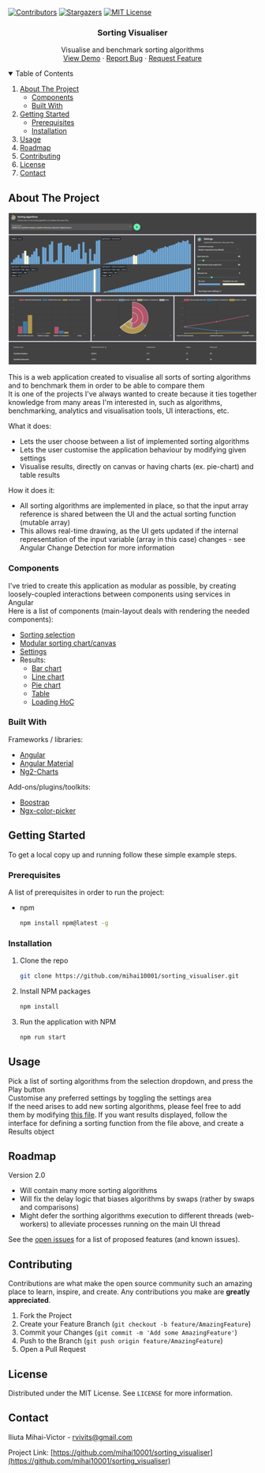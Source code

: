 <!--
*** Thanks for checking out the Best-README-Template. If you have a suggestion
*** that would make this better, please fork the repo and create a pull request
*** or simply open an issue with the tag "enhancement".
*** Thanks again! Now go create something AMAZING! :D
-->

<!-- PROJECT SHIELDS -->
<!--
*** I'm using markdown "reference style" links for readability.
*** Reference links are enclosed in brackets [ ] instead of parentheses ( ).
*** See the bottom of this document for the declaration of the reference variables
*** for contributors-url, forks-url, etc. This is an optional, concise syntax you may use.
*** https://www.markdownguide.org/basic-syntax/#reference-style-links
-->
[![Contributors][contributors-shield]][contributors-url]
[![Stargazers][stars-shield]][stars-url]
[![MIT License][license-shield]][license-url]

<!-- PROJECT LOGO -->
<p align="center">
  <h3 align="center">Sorting Visualiser</h3>

  <p align="center">
    Visualise and benchmark sorting algorithms
    <br />
    <a href="https://sort-visualise.herokuapp.com/">View Demo</a>
    ·
    <a href="https://github.com/mihai10001/sorting_visualiser/issues">Report Bug</a>
    ·
    <a href="https://github.com/mihai10001/sorting_visualiser/issues">Request Feature</a>
  </p>
</p>

<!-- TABLE OF CONTENTS -->
<details open="open">
  <summary>Table of Contents</summary>
  <ol>
    <li>
      <a href="#about-the-project">About The Project</a>
      <ul>
        <li><a href="#built-with">Components</a></li>
        <li><a href="#built-with">Built With</a></li>
      </ul>
    </li>
    <li>
      <a href="#getting-started">Getting Started</a>
      <ul>
        <li><a href="#prerequisites">Prerequisites</a></li>
        <li><a href="#installation">Installation</a></li>
      </ul>
    </li>
    <li><a href="#usage">Usage</a></li>
    <li><a href="#roadmap">Roadmap</a></li>
    <li><a href="#contributing">Contributing</a></li>
    <li><a href="#license">License</a></li>
    <li><a href="#contact">Contact</a></li>
  </ol>
</details>



<!-- ABOUT THE PROJECT -->
## About The Project
[![Sorting-visualiser][product-screenshot]](https://sort-visualise.herokuapp.com/)

This is a web application created to visualise all sorts of sorting algorithms and to benchmark them in order to be able to compare them\
It is one of the projects I've always wanted to create because it ties together knowledge from many areas I'm interested in, such as algorithms, benchmarking, analytics and visualisation tools, UI interactions, etc.

What it does:
* Lets the user choose between a list of implemented sorting algorithms
* Lets the user customise the application behaviour by modifying given settings
* Visualise results, directly on canvas or having charts (ex. pie-chart) and table results

How it does it:
* All sorting algorithms are implemented in place, so that the input array reference is shared between the UI and the actual sorting function (mutable array)
* This allows real-time drawing, as the UI gets updated if the internal representation of the input variable (array in this case) changes - see Angular Change Detection for more information

### Components

I've tried to create this application as modular as possible, by creating loosely-coupled interactions between components using services in Angular\
Here is a list of components (main-layout deals with rendering the needed components):
* [Sorting selection](sorting-visualiser/src/app/main-layout/sorting-selector)
* [Modular sorting chart/canvas](sorting-visualiser/src/app/main-layout/sorting-chart)
* [Settings](sorting-visualiser/src/app/main-layout/settings)
* Results:
    * [Bar chart](sorting-visualiser/src/app/main-layout/results/bar-chart)
    * [Line chart](sorting-visualiser/src/app/main-layout/results/line-chart)
    * [Pie chart](sorting-visualiser/src/app/main-layout/results/pie-chart)
    * [Table](sorting-visualiser/src/app/main-layout/results/table)
    * [Loading HoC](sorting-visualiser/src/app/main-layout/results/loading-wrapper)

### Built With

Frameworks / libraries:
* [Angular](https://angular.io/)
* [Angular Material](https://material.angular.io/)
* [Ng2-Charts](https://valor-software.com/ng2-charts/)

Add-ons/plugins/toolkits:
* [Boostrap](https://getbootstrap.com/)
* [Ngx-color-picker](https://www.npmjs.com/package/ngx-color-picker)


<!-- GETTING STARTED -->
## Getting Started

To get a local copy up and running follow these simple example steps.

### Prerequisites

A list of prerequisites in order to run the project:
* npm
  ```sh
  npm install npm@latest -g
  ```

### Installation

1. Clone the repo
   ```sh
   git clone https://github.com/mihai10001/sorting_visualiser.git
   ```
2. Install NPM packages
   ```sh
   npm install
   ```
3. Run the application with NPM
   ```sh
   npm run start
   ```


<!-- USAGE EXAMPLES -->
## Usage

Pick a list of sorting algorithms from the selection dropdown, and press the Play button\
Customise any preferred settings by toggling the settings area\
If the need arises to add new sorting algorithms, please feel free to add them by modifying [this file](sorting-visualiser/src/app/sorting-functions.ts).
If you want results displayed, follow the interface for defining a sorting function from the file above, and create a Results object


<!-- ROADMAP -->
## Roadmap

Version 2.0
* Will contain many more sorting algorithms
* Will fix the delay logic that biases algorithms by swaps (rather by swaps and comparisons)
* Might defer the sorthing algorithms execution to different threads (web-workers) to alleviate processes running on the main UI thread

See the [open issues](https://github.com/mihai10001/sorting_visualiser/issues) for a list of proposed features (and known issues).


<!-- CONTRIBUTING -->
## Contributing

Contributions are what make the open source community such an amazing place to learn, inspire, and create. Any contributions you make are **greatly appreciated**.

1. Fork the Project
2. Create your Feature Branch (`git checkout -b feature/AmazingFeature`)
3. Commit your Changes (`git commit -m 'Add some AmazingFeature'`)
4. Push to the Branch (`git push origin feature/AmazingFeature`)
5. Open a Pull Request


<!-- LICENSE -->
## License

Distributed under the MIT License. See `LICENSE` for more information.


<!-- CONTACT -->
## Contact

Iliuta Mihai-Victor - rvivits@gmail.com

Project Link: [https://github.com/mihai10001/sorting_visualiser](https://github.com/mihai10001/sorting_visualiser)


<!-- MARKDOWN LINKS & IMAGES -->
<!-- https://www.markdownguide.org/basic-syntax/#reference-style-links -->
[contributors-shield]: https://img.shields.io/github/contributors/mihai10001/sorting_visualiser.svg?style=for-the-badge
[contributors-url]: https://github.com/mihai10001/sorting_visualiser/graphs/contributors
[stars-shield]: https://img.shields.io/github/stars/mihai10001/sorting_visualiser.svg?style=for-the-badge
[stars-url]: https://github.com/mihai10001/sorting_visualiser/stargazers
[license-shield]: https://img.shields.io/github/license/mihai10001/sorting_visualiser.svg?style=for-the-badge
[license-url]: https://github.com/mihai10001/sorting_visualiser/blob/main/LICENSE.txt
[product-screenshot]: images/screenshot.png
